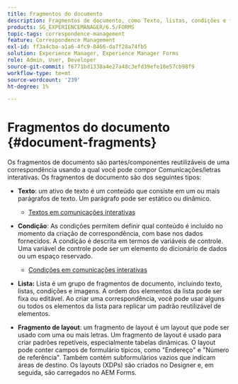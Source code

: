 ```yaml
---
title: Fragmentos do documento
description: Fragmentos de documento, como Texto, listas, condições e fragmentos de layout, no Gerenciamento de correspondência permitem formar os componentes estáticos, dinâmicos e repetíveis de correspondência do cliente.
products: SG_EXPERIENCEMANAGER/6.5/FORMS
topic-tags: correspondence-management
feature: Correspondence Management
exl-id: ff3a4cba-a1a6-4fc9-8466-da7f28a74fb5
solution: Experience Manager, Experience Manager Forms
role: Admin, User, Developer
source-git-commit: f6771bd1338a4e27a48c3efd39efe18e57cb98f9
workflow-type: tm+mt
source-wordcount: '239'
ht-degree: 1%

---
```


# Fragmentos do documento {#document-fragments}

Os fragmentos de documento são partes/componentes reutilizáveis de uma correspondência usando a qual você pode compor Comunicações/letras interativas. Os fragmentos de documento são dos seguintes tipos:

* **Texto**: um ativo de texto é um conteúdo que consiste em um ou mais parágrafos de texto. Um parágrafo pode ser estático ou dinâmico.

   * [Textos em comunicações interativas](/help/forms/using/texts-interactive-communications.md)

* **Condição**: As condições permitem definir qual conteúdo é incluído no momento da criação de correspondência, com base nos dados fornecidos. A condição é descrita em termos de variáveis de controle. Uma variável de controle pode ser um elemento do dicionário de dados ou um espaço reservado.

   * [Condições em comunicações interativas](/help/forms/using/conditions-interactive-communications.md)

* **Lista:** Lista é um grupo de fragmentos de documento, incluindo texto, listas, condições e imagens. A ordem dos elementos da lista pode ser fixa ou editável. Ao criar uma correspondência, você pode usar alguns ou todos os elementos da lista para replicar um padrão reutilizável de elementos.
* **Fragmento de layout**: um fragmento de layout é um layout que pode ser usado com uma ou mais letras. Um fragmento de layout é usado para criar padrões repetíveis, especialmente tabelas dinâmicas. O layout pode conter campos de formulário típicos, como &quot;Endereço&quot; e &quot;Número de referência&quot;. Também contém subformulários vazios que indicam áreas de destino. Os layouts (XDPs) são criados no Designer e, em seguida, são carregados no AEM Forms.
